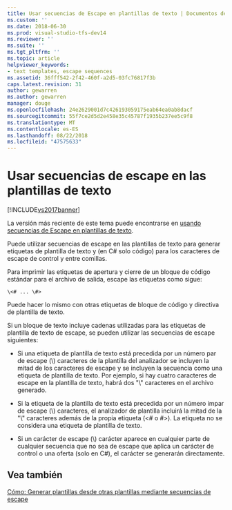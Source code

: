 ```yaml
---
title: Usar secuencias de Escape en plantillas de texto | Documentos de Microsoft
ms.custom: ''
ms.date: 2018-06-30
ms.prod: visual-studio-tfs-dev14
ms.reviewer: ''
ms.suite: ''
ms.tgt_pltfrm: ''
ms.topic: article
helpviewer_keywords:
- text templates, escape sequences
ms.assetid: 36fff542-2f42-460f-a2d5-03fc76817f3b
caps.latest.revision: 31
author: gewarren
ms.author: gewarren
manager: douge
ms.openlocfilehash: 24e2629001d7c426193059175eab64ea0ab8dacf
ms.sourcegitcommit: 55f7ce2d5d2e458e35c45787f1935b237ee5c9f8
ms.translationtype: MT
ms.contentlocale: es-ES
ms.lasthandoff: 08/22/2018
ms.locfileid: "47575633"
---
```

# <a name="using-escape-sequences-in-text-templates"></a>Usar secuencias de escape en las plantillas de texto
[!INCLUDE[vs2017banner](../includes/vs2017banner.md)]

La versión más reciente de este tema puede encontrarse en [usando secuencias de Escape en plantillas de texto](https://docs.microsoft.com/visualstudio/modeling/using-escape-sequences-in-text-templates).  
  
Puede utilizar secuencias de escape en las plantillas de texto para generar etiquetas de plantilla de texto y (en C# solo código) para los caracteres de escape de control y entre comillas.  
  
 Para imprimir las etiquetas de apertura y cierre de un bloque de código estándar para el archivo de salida, escape las etiquetas como sigue:  
  
```  
\<# ... \#>  
```  
  
 Puede hacer lo mismo con otras etiquetas de bloque de código y directiva de plantilla de texto.  
  
 Si un bloque de texto incluye cadenas utilizadas para las etiquetas de plantilla de texto de escape, se pueden utilizar las secuencias de escape siguientes:  
  
-   Si una etiqueta de plantilla de texto está precedida por un número par de escape (\\) caracteres de la plantilla del analizador se incluyen la mitad de los caracteres de escape y se incluyen la secuencia como una etiqueta de plantilla de texto. Por ejemplo, si hay cuatro caracteres de escape en la plantilla de texto, habrá dos "\\" caracteres en el archivo generado.  
  
-   Si la etiqueta de la plantilla de texto está precedida por un número impar de escape (\\) caracteres, el analizador de plantilla incluirá la mitad de la "\\" caracteres además de la propia etiqueta (\<# o #>). La etiqueta no se considera una etiqueta de plantilla de texto.  
  
-   Si un carácter de escape (\\) carácter aparece en cualquier parte de cualquier secuencia que no sea de escape que aplica un carácter de control o una oferta (solo en C#), el carácter se generarán directamente.  
  
## <a name="see-also"></a>Vea también  
 [Cómo: Generar plantillas desde otras plantillas mediante secuencias de escape](../modeling/how-to-generate-templates-from-templates-by-using-escape-sequences.md)




